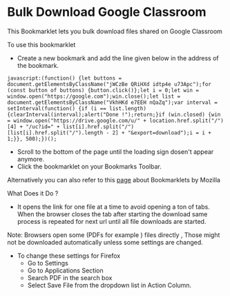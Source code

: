 # Bulk Download Google Classroom
This Bookmarklet lets you bulk download files shared on Google Classroom

To use this bookmarklet 
+ Create a new bookmark and add the line given below in the address of the bookmark.

```
javascript:(function() {let buttons = document.getElementsByClassName("jWCzBe QRiHXd idtp4e u73Apc");for (const button of buttons) {button.click()};let i = 0;let win = window.open("https://google.com");win.close();let list = document.getElementsByClassName("VkhHKd e7EEH nQaZq");var interval = setInterval(function() {if (i == list.length) {clearInterval(interval);alert("Done !");return;}if (win.closed) {win = window.open("https://drive.google.com/u/" + location.href.split("/")[4] + "/uc?id=" + list[i].href.split("/")[list[i].href.split("/").length - 2] + "&export=download");i = i + 1;}}, 500);})();
```
+ Scroll to the bottom of the page until the loading sign dosen't appear anymore.
+ Click the bookmarklet on your Bookmarks Toolbar.

Alternatively you can also refer to this [page](https://support.mozilla.org/en-US/kb/bookmarklets-perform-common-web-page-tasks) about Bookmarklets by Mozilla 

What Does it Do ?
- It opens the link for one file at a time to avoid opening a ton of tabs.
When the browser closes the tab after starting the download same process is repeated for next url until all file downloads are started.

 Note: Browsers open some (PDFs for example ) files directly , Those might not be downloaded automatically unless some settings are changed.
+ To change these settings for Firefox
    + Go to Settings
    + Go to Applications Section
    + Search PDF in the search box
    + Select Save File from the dropdown list in  Action Column.

